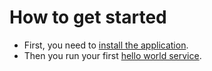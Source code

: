 # How to get started

- First, you need to [install the application](quickstart.md).
- Then you run your first [hello world service](hello-world.md).
